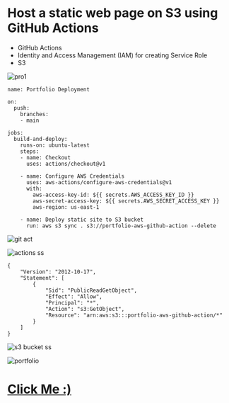 # Host a static web page on S3 using GitHub Actions

- GitHub Actions
- Identity and Access Management (IAM) for creating Service Role
- S3
  
![pro1](https://github.com/darjidhruv26/Portfolio_AWS_GitHub_action/assets/90086813/ad86ab4a-a305-47ea-a5a9-7e6b0216b44a)

```
name: Portfolio Deployment

on:
  push:
    branches:
    - main

jobs:
  build-and-deploy:
    runs-on: ubuntu-latest
    steps:
    - name: Checkout
      uses: actions/checkout@v1

    - name: Configure AWS Credentials
      uses: aws-actions/configure-aws-credentials@v1
      with:
        aws-access-key-id: ${{ secrets.AWS_ACCESS_KEY_ID }}
        aws-secret-access-key: ${{ secrets.AWS_SECRET_ACCESS_KEY }}
        aws-region: us-east-1

    - name: Deploy static site to S3 bucket
      run: aws s3 sync . s3://portfolio-aws-github-action --delete

```
![git act](https://github.com/darjidhruv26/Portfolio_AWS_GitHub_action/assets/90086813/2adfb326-f353-4caf-9307-d140d1117fcb)

![actions ss](https://github.com/darjidhruv26/Portfolio_AWS_GitHub_action/assets/90086813/fef1913b-2767-4878-a44f-3fc84761c86f)


```
{
    "Version": "2012-10-17",
    "Statement": [
        {
            "Sid": "PublicReadGetObject",
            "Effect": "Allow",
            "Principal": "*",
            "Action": "s3:GetObject",
            "Resource": "arn:aws:s3:::portfolio-aws-github-action/*"
        }
    ]
}
```
![s3 bucket ss](https://github.com/darjidhruv26/Portfolio_AWS_GitHub_action/assets/90086813/a08bb42c-5d31-4401-8e5f-f9fdc0d2057b)

![portfolio](https://github.com/darjidhruv26/Portfolio_AWS_GitHub_action/assets/90086813/28ff6e68-e3c0-493f-a382-693ee6611cae)

# [Click Me :)](http://portfolio-aws-github-action.s3-website.ap-south-1.amazonaws.com/)
